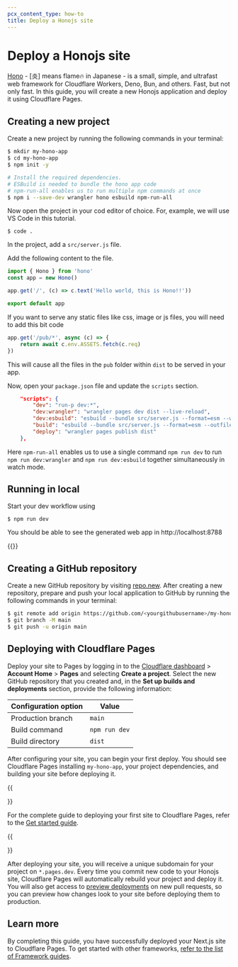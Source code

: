 ```yaml
---
pcx_content_type: how-to
title: Deploy a Honojs site
---
```


# Deploy a Honojs site

[Hono](https://honojs.dev/) - [炎] means flame🔥 in Japanese - is a small, simple, and ultrafast web framework for Cloudflare Workers, Deno, Bun, and others. Fast, but not only fast.  In this guide, you will create a new Honojs application and deploy it using Cloudflare Pages.

## Creating a new project

Create a new project by running the following commands in your terminal:

```sh
$ mkdir my-hono-app
$ cd my-hono-app
$ npm init -y

# Install the required dependencies. 
# ESBuild is needed to bundle the hono app code
# npm-run-all enables us to run multiple npm commands at once 
$ npm i --save-dev wrangler hono esbuild npm-run-all 
```

Now open the project in your cod editor of choice. For, example, we will use VS Code in this tutorial.

```shell
$ code .
```

In the project, add a `src/server.js` file.

Add the following content to the file.

```javascript
import { Hono } from 'hono'
const app = new Hono()

app.get('/', (c) => c.text('Hello world, this is Hono!!'))

export default app
```
If you want to serve any static files like css, image or js files, you will need to add this bit code
```javascript
app.get('/pub/*', async (c) => {
    return await c.env.ASSETS.fetch(c.req)
})
```
This will cause all the files in the `pub` folder within `dist` to be served in your app.

Now, open your `package.json` file and update the `scripts` section.

```json
    "scripts": {
        "dev": "run-p dev:*",
        "dev:wrangler": "wrangler pages dev dist --live-reload",
        "dev:esbuild": "esbuild --bundle src/server.js --format=esm --watch --outfile=dist/_worker.js",
        "build": "esbuild --bundle src/server.js --format=esm --outfile=dist/_worker.js",
        "deploy": "wrangler pages publish dist"
    },
```

Here `npm-run-all` enables us to use a single command `npm run dev` to run `npm run dev:wrangler` and `npm run dev:esbuild` together simultaneously in watch mode.

## Running in local

Start your dev workflow using

```shell
$ npm run dev
```

You should be able to see the generated web app in http://localhost:8788

{{<render file="_tutorials-before-you-start.md">}}

## Creating a GitHub repository

Create a new GitHub repository by visiting [repo.new](https://repo.new). After creating a new repository, prepare and push your local application to GitHub by running the following commands in your terminal:

```sh
$ git remote add origin https://github.com/<yourgithubusername>/my-hono-app
$ git branch -M main
$ git push -u origin main
```

## Deploying with Cloudflare Pages

Deploy your site to Pages by logging in to the [Cloudflare dashboard](https://dash.cloudflare.com/) > **Account Home** > **Pages** and selecting **Create a project**. Select the new GitHub repository that you created and, in the **Set up builds and deployments** section, provide the following information:

<div>

| Configuration option | Value         |
| -------------------- | ------------- |
| Production branch    | `main`        |
| Build command        | `npm run dev` |
| Build directory      | `dist`        |

</div>

After configuring your site, you can begin your first deploy. You should see Cloudflare Pages installing `my-hono-app`, your project dependencies, and building your site before deploying it.

{{<Aside type="note">}}

For the complete guide to deploying your first site to Cloudflare Pages, refer to the [Get started guide](/pages/get-started/).

{{</Aside>}}

After deploying your site, you will receive a unique subdomain for your project on `*.pages.dev`.
Every time you commit new code to your Honojs site, Cloudflare Pages will automatically rebuild your project and deploy it. You will also get access to [preview deployments](/pages/platform/preview-deployments/) on new pull requests, so you can preview how changes look to your site before deploying them to production.

## Learn more

By completing this guide, you have successfully deployed your Next.js site to Cloudflare Pages. To get started with other frameworks, [refer to the list of Framework guides](/pages/framework-guides/).
